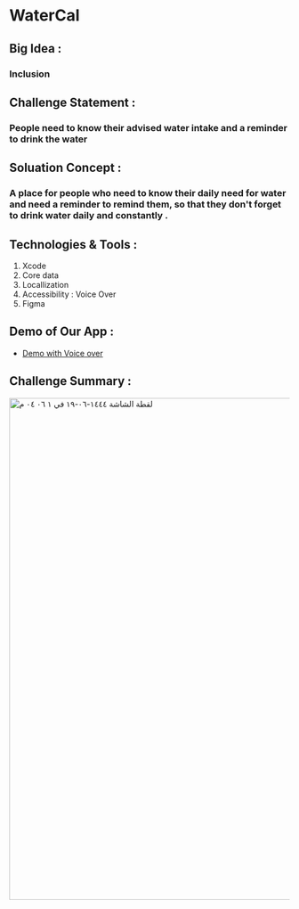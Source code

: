 # WaterCal
## Big Idea :
### Inclusion
## Challenge Statement :
### People need to know their advised water intake and a reminder to drink the water
## Soluation Concept : 
### A place for people who need to know their daily need for water and need a reminder to remind them, so that they don't forget to drink water daily and constantly .
## Technologies & Tools :
1. Xcode
2. Core data 
3. Locallization 
4. Accessibility : Voice Over 
5. Figma 
## Demo of Our App :
 * [Demo with Voice over](https://contattafiles.s3.us-west-1.amazonaws.com/tnt41680/z1x7hANJrvwxYSW/RPReplay_Final1673517405.mov) 
## Challenge Summary :
<img width="901" alt="‏لقطة الشاشة ١٤٤٤-٠٦-١٩ في ١ ٠٦ ٠٤ م" src="https://user-images.githubusercontent.com/116622964/212064571-a031016a-4985-45c8-8295-a21011313082.png">
